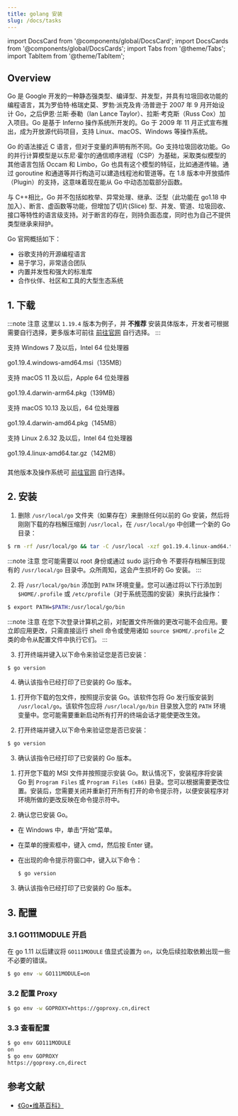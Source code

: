 ```yaml
---
title: golang 安装
slug: /docs/tasks
---
```


import DocsCard from '@components/global/DocsCard';
import DocsCards from '@components/global/DocsCards';
import Tabs from '@theme/Tabs';
import TabItem from '@theme/TabItem';

## Overview

Go 是 Google 开发的一种静态强类型、编译型、并发型，并具有垃圾回收功能的编程语言，其为罗伯特·格瑞史莫、罗勃·派克及肯·汤普逊于 2007 年 9 月开始设计 Go，之后伊恩·兰斯·泰勒（Ian Lance Taylor）、拉斯·考克斯（Russ Cox）加入项目。Go 是基于 Inferno 操作系统所开发的。Go 于 2009 年 11 月正式宣布推出，成为开放源代码项目，支持 Linux、macOS、Windows 等操作系统。

Go 的语法接近 C 语言，但对于变量的声明有所不同。Go 支持垃圾回收功能。Go 的并行计算模型是以东尼·霍尔的通信顺序进程（CSP）为基础，采取类似模型的其他语言包括 Occam 和 Limbo，Go 也具有这个模型的特征，比如通道传输。通过 goroutine 和通道等并行构造可以建造线程池和管道等。在 1.8 版本中开放插件（Plugin）的支持，这意味着现在能从 Go 中动态加载部分函数。

与 C++相比，Go 并不包括如枚举、异常处理、继承、泛型（此功能在 go1.18 中加入）、断言、虚函数等功能，但增加了切片(Slice) 型、并发、管道、垃圾回收、接口等特性的语言级支持。对于断言的存在，则持负面态度，同时也为自己不提供类型继承来辩护。

Go 官网概括如下：

- 谷歌支持的开源编程语言
- 易于学习，非常适合团队
- 内置并发性和强大的标准库
- 合作伙伴、社区和工具的大型生态系统

## 1. 下载

:::note 注意
这里以 `1.19.4` 版本为例子，并 **不推荐** 安装具体版本，开发者可根据需要自行选择，更多版本可前往 [前往官网](https://go.dev/dl/) 自行选择。
:::

<DocsCards>

<DocsCard 
header="Microsoft Windows" 
href="https://go.dev/dl/go1.19.4.windows-amd64.msi">
<p>支持 Windows 7 及以后，Intel 64 位处理器</p>
<a>go1.19.4.windows-amd64.msi（135MB）</a>
</DocsCard>

<DocsCard 
header="Apple macOS（ARM64）" 
href="https://go.dev/dl/go1.19.4.darwin-arm64.pkg">
<p>支持 macOS 11 及以后，Apple 64 位处理器</p>
<a>go1.19.4.darwin-arm64.pkg（139MB）</a>
</DocsCard>

<DocsCard 
header="Apple macOS（x86-64）" 
href="https://go.dev/dl/go1.19.4.darwin-amd64.pkg">
<p>支持 macOS 10.13 及以后，64 位处理器</p>
<a>go1.19.4.darwin-amd64.pkg（145MB）</a>
</DocsCard>

<DocsCard 
header="Linux" 
href="https://go.dev/dl/go1.19.4.linux-amd64.tar.gz">
<p>支持 Linux 2.6.32 及以后，Intel 64 位处理器</p>
<a>go1.19.4.linux-amd64.tar.gz（142MB）</a>
</DocsCard>

</DocsCards>

###

其他版本及操作系统可 [前往官网](https://go.dev/dl/) 自行选择。

## 2. 安装

<Tabs>
<TabItem value="linux" label="Linux" default>

1. 删除 `/usr/local/go` 文件夹（如果存在）来删除任何以前的 Go 安装，然后将刚刚下载的存档解压缩到 `/usr/local`，在 `/usr/local/go` 中创建一个新的 Go 目录：

```bash
$ rm -rf /usr/local/go && tar -C /usr/local -xzf go1.19.4.linux-amd64.tar.gz
```

:::note 注意
您可能需要以 root 身份或通过 sudo 运行命令
不要将存档解压到现有的 `/usr/local/go` 目录中。众所周知，这会产生损坏的 Go 安装。
:::  

2. 将 `/usr/local/go/bin` 添加到 `PATH` 环境变量。您可以通过将以下行添加到 `$HOME/.profile` 或 `/etc/profile`（对于系统范围的安装）来执行此操作：

```bash
$ export PATH=$PATH:/usr/local/go/bin
```

:::note 注意
在您下次登录计算机之前，对配置文件所做的更改可能不会应用。要立即应用更改，只需直接运行 shell 命令或使用诸如 `source $HOME/.profile` 之类的命令从配置文件中执行它们。
:::  

3. 打开终端并键入以下命令来验证您是否已安装：

```bash
$ go version
```

4. 确认该指令已经打印了已安装的 Go 版本。

</TabItem>

<TabItem value="mac" label="Mac" default>

1. 打开你下载的包文件，按照提示安装 Go。该软件包将 Go 发行版安装到 `/usr/local/go`。该软件包应将 `/usr/local/go/bin` 目录放入您的 `PATH` 环境变量中。您可能需要重新启动所有打开的终端会话才能使更改生效。

2. 打开终端并键入以下命令来验证您是否已安装：

```bash
$ go version
```

3. 确认该指令已经打印了已安装的 Go 版本。

</TabItem>

<TabItem value="windows" label="Windows" default>

1. 打开您下载的 MSI 文件并按照提示安装 Go。默认情况下，安装程序将安装 Go 到 `Program Files` 或 `Program Files (x86)` 目录。您可以根据需要更改位置。安装后，您需要关闭并重新打开所有打开的命令提示符，以便安装程序对环境所做的更改反映在命令提示符中。

2. 确认您已安装 Go。

- 在 Windows 中，单击“开始”菜单。
- 在菜单的搜索框中，键入 cmd，然后按 Enter 键。
- 在出现的命令提示符窗口中，键入以下命令：

  ```bash
  $ go version
  ```

3. 确认该指令已经打印了已安装的 Go 版本。

</TabItem>
</Tabs>

## 3. 配置

### 3.1 GO111MODULE 开启

在 go 1.11 以后建议将 `GO111MODULE` 值显式设置为 `on`，以免后续拉取依赖出现一些不必要的错误。

```bash
$ go env -w GO111MODULE=on
```

### 3.2 配置 Proxy

```bash
$ go env -w GOPROXY=https://goproxy.cn,direct
```

### 3.3 查看配置

```bash
$ go env GO111MODULE
on
$ go env GOPROXY
https://goproxy.cn,direct
```

## 参考文献

- <a href="https://zh.wikipedia.org/zh-cn/Go" tagret="_blank">《Go•维基百科》</a>
